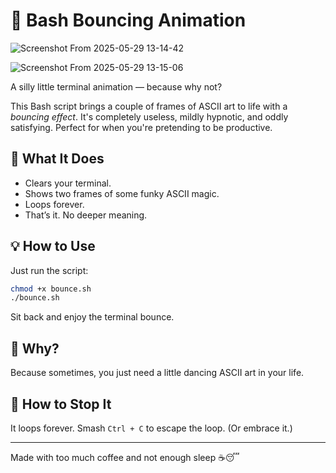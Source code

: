 
# 🐧 Bash Bouncing Animation

![Screenshot From 2025-05-29 13-14-42](https://github.com/user-attachments/assets/4343fa8b-f482-457f-81cd-fe126eaad1a8)

![Screenshot From 2025-05-29 13-15-06](https://github.com/user-attachments/assets/63019dbe-03ce-4a0b-a84f-d497432a1823)


A silly little terminal animation — because why not?

This Bash script brings a couple of frames of ASCII art to life with a *bouncing effect*. It's completely useless, mildly hypnotic, and oddly satisfying. Perfect for when you're pretending to be productive.

## 🤹 What It Does

- Clears your terminal.
- Shows two frames of some funky ASCII magic.
- Loops forever.
- That’s it. No deeper meaning.

## 💡 How to Use

Just run the script:

```bash
chmod +x bounce.sh
./bounce.sh
````

Sit back and enjoy the terminal bounce.

## 🚀 Why?

Because sometimes, you just need a little dancing ASCII art in your life.

## 🛑 How to Stop It

It loops forever. Smash `Ctrl + C` to escape the loop. (Or embrace it.)

---

Made with too much coffee and not enough sleep ☕️😴

